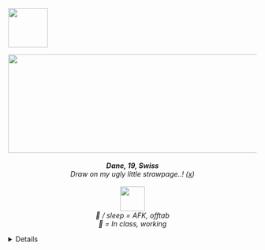 <img width="80" src="https://web.archive.org/web/20091027060957/http://www.geocities.com/phnyxrayn/weedmexplore.gif">

<p align="center">
  <em>                          
  <img  width="600" height="200" src="https://web.archive.org/web/20090728115814/http://uk.geocities.com/therealchongybaby/spacebg.gif" /> <br> <br> 
  <em><b> Dane, 19, Swiss </b><br>
  Draw on my ugly little strawpage..! (<a href="https://1-900-490-freak.straw.page/">x</a>) <br> <br> 
  <img  width="50" src="https://web.archive.org/web/20090727160436/http://www.geocities.com/dr_tigger/smoking-skull.gif" /> <br>
  🌙 / sleep = AFK, offtab <br> 
  🚫 = In class, working
  </em>
    <details>
<b>Locations</b> spawn or docks   <br>
<b>Skins I have</b> Oneyplays, Smiling Friend, Dan VS, Rockafire Explosion, BR BA + BCS, Trailer Park Boys, Ren & Stimpy, Treasure Island (1988), Clone High, DHMIS, TF2, The Beatles, SOAD, Frank Zappa
    </details>
</p>


<!---
1-900-490-freak/1-900-490-freak is a ✨ special ✨ repository because its `README.md` (this file) appears on your GitHub profile.
You can click the Preview link to take a look at your changes.
--->
